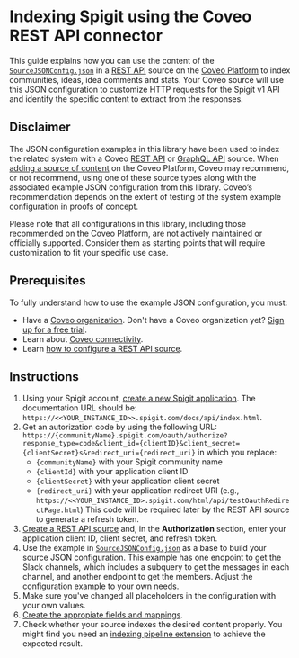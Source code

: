 # Indexing Spigit using the Coveo REST API connector
This guide explains how you can use the content of the [`SourceJSONConfig.json`](SourceJSONConfig.json) in a [REST API](https://docs.coveo.com/en/1896/) source on the [Coveo Platform](https://docs.coveo.com/en/3361/) to index communities, ideas, idea comments and stats. Your Coveo source will use this JSON configuration to customize HTTP requests for the Spigit v1 API and identify the specific content to extract from the responses.

## Disclaimer
The JSON configuration examples in this library have been used to index the related system with a Coveo [REST API](https://docs.coveo.com/en/1896/) or [GraphQL API](https://docs.coveo.com/en/n6gh2329/) source. When [adding a source of content](https://docs.coveo.com/en/3390/index-content/add-or-edit-a-source#add-a-source) on the Coveo Platform, Coveo may recommend, or not recommend, using one of these source types along with the associated example JSON configuration from this library. Coveo’s recommendation depends on the extent of testing of the system example configuration in proofs of concept.

Please note that all configurations in this library, including those recommended on the Coveo Platform, are not actively maintained or officially supported. Consider them as starting points that will require customization to fit your specific use case.

## Prerequisites
To fully understand how to use the example JSON configuration, you must:
- Have a [Coveo organization](https://docs.coveo.com/en/185). Don't have a Coveo organization yet? [Sign up for a free trial](https://www.coveo.com/en/free-trial?utm_marketing_tactic=connectivity_library).
- Learn about [Coveo connectivity](https://docs.coveo.com/en/1702).
- Learn [how to configure a REST API source](https://docs.coveo.com/en/1896/).

## Instructions
1. Using your Spigit account, [create a new Spigit application](https://support.spigit.com/hc/en-us/articles/115001307506-API-Getting-Started). The documentation URL should be: `https://<<YOUR_INSTANCE_ID>>.spigit.com/docs/api/index.html`.
2. Get an autorization code by using the following URL: `https://{communityName}.spigit.com/oauth/authorize?response_type=code&client_id={clientID}&client_secret={clientSecret}s&redirect_uri={redirect_uri}` in which you replace:
    * `{communityName}` with your Spigit community name
    * `{clientId}` with your application client ID
    * `{clientSecret}` with your application client secret
    * `{redirect_uri}` with your application redirect URI (e.g., `https://<<YOUR_INSTANCE_ID>.spigit.com/html/api/testOauthRedirectPage.html`)
    This code will be required later by the REST API source to generate a refresh token.
3. [Create a REST API source](https://docs.coveo.com/en/1896/) and, in the **Authorization** section, enter your application client ID, client secret, and refresh token.
4. Use the example in [`SourceJSONConfig.json`](https://github.com/coveooss/connectivity-library/blob/master/Spigit/SourceJSONConfig.json) as a base to build your source JSON configuration. This example has one endpoint to get the Slack channels, which includes a subquery to get the messages in each channel, and another endpoint to get the members. Adjust the configuration example to your own needs.
5. Make sure you've changed all placeholders in the configuration with your own values.
6. [Create the appropiate fields and mappings](https://docs.coveo.com/en/1896/#completion).
7. Check whether your source indexes the desired content properly. You might find you need an [indexing pipeline extension](https://docs.coveo.com/en/1645/) to achieve the expected result.
